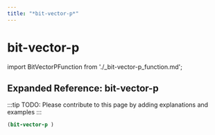 ```yaml
---
title: "*bit-vector-p*"
---
```


# bit-vector-p

import BitVectorPFunction from './_bit-vector-p_function.md';

<BitVectorPFunction />

## Expanded Reference: bit-vector-p

:::tip
TODO: Please contribute to this page by adding explanations and examples
:::

```lisp
(bit-vector-p )
```
